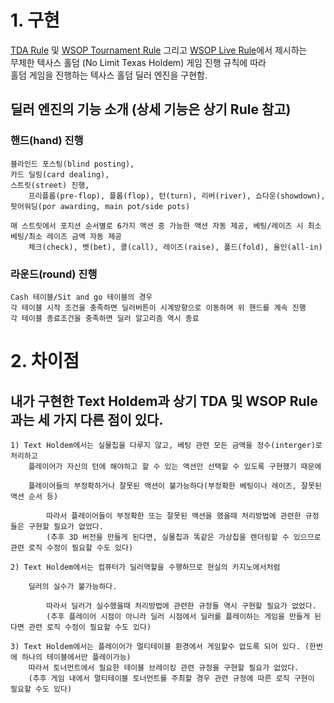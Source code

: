# 1. 구현
[TDA Rule](https://www.dropbox.com/scl/fo/f7vqy37097o85tbu6dkgw/ANTjxd5_tA2l52pdZkKXPXY?e=2&preview=2022+Poker+TDA+Rules+Redlines+PDF+Longform+Vers+1.0.pdf&rlkey=f7625k2u3cv29p4bwe6x94njn&dl=0) 및 [WSOP Tournament Rule](https://www.wsop.com/2024/2024-WSOP-Tournament-Rules.pdf) 그리고 [WSOP Live Rule](https://www.wsop.com/2024/2024-WSOP-Live-Action-Rules.pdf)에서 제시하는  
무제한 텍사스 홀덤 (No Limit Texas Holdem) 게임 진행 규칙에 따라  
홀덤 게임을 진행하는 텍사스 홀덤 딜러 엔진을 구현함.  

## 딜러 엔진의 기능 소개 (상세 기능은 상기 Rule 참고)
### 핸드(hand) 진행
    블라인드 포스팅(blind posting), 
    카드 딜링(card dealing),
    스트릿(street) 진행,
        프리플롭(pre-flop), 플롭(flop), 턴(turn), 리버(river), 쇼다운(showdown), 팟어워딩(por awarding, main pot/side pots)
    
    매 스트릿에서 포지션 순서별로 6가지 액션 중 가능한 액션 자동 제공, 베팅/레이즈 시 최소 베팅/최소 레이즈 금액 자동 제공
        체크(check), 벳(bet), 콜(call), 레이즈(raise), 폴드(fold), 올인(all-in)

### 라운드(round) 진행
    Cash 테이블/Sit and go 테이블의 경우 
    각 테이블 시작 조건을 충족하면 딜러버튼이 시계방향으로 이동하며 위 핸드를 계속 진행
    각 테이블 종료조건을 충족하면 딜러 알고리즘 역시 종료

# 2. 차이점
## 내가 구현한 Text Holdem과 상기 TDA 및 WSOP Rule과는 세 가지 다른 점이 있다.

    1) Text Holdem에서는 실물칩을 다루지 않고, 베팅 관련 모든 금액을 정수(interger)로 처리하고
        플레이어가 자신의 턴에 해야하고 할 수 있는 액션만 선택할 수 있도록 구현했기 때문에
        
        플레이어들의 부정확하거나 잘못된 액션이 불가능하다(부정확한 베팅이나 레이즈, 잘못된 액션 순서 등)
            
            따라서 플레이어들이 부정확한 또는 잘못된 액션을 했을때 처리방법에 관련한 규정들은 구현할 필요가 없었다.
            (추후 3D 버전을 만들게 된다면, 실물칩과 똑같은 가상칩을 렌더링할 수 있으므로 관련 로직 수정이 필요할 수도 있다)  
    
    2) Text Holdem에서는 컴퓨터가 딜러역할을 수행하므로 현실의 카지노에서처럼
        
        딜러의 실수가 불가능하다.
            
            따라서 딜러가 실수했을때 처리방법에 관련한 규정들 역시 구현할 필요가 없었다.
            (추후 플레이어 시점이 아니라 딜러 시점에서 딜러를 플레이하는 게임을 만들게 된다면 관련 로직 수정이 필요할 수도 있다)

    3) Text Holdem에서는 플레이어가 멀티테이블 환경에서 게임할수 없도록 되어 있다. (한번에 하나의 테이블에서만 플레이가능)
        따라서 토너먼트에서 필요한 테이블 브레이킹 관련 규정을 구현할 필요가 없었다.
        (추후 게임 내에서 멀티테이블 토너먼트를 주최할 경우 관련 규정에 따른 로직 구현이 필요할 수도 있다)
